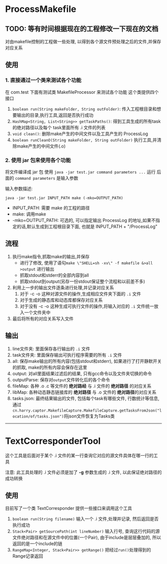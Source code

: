 # ProcessMakefile

TODO: 等有时间根据现在的工程修改一下现在的文档
---
对由makefile控制的工程做一些处理, 以得到各个源文件预处理之后的文件,并保存对应关系

## 使用

### 1. 直接通过一个类来测试各个功能

在 com.test 下面有测试类 MakefileProcessor 来测试各个功能
这个类提供四个接口

1. `boolean run(String makeFolder, String outFolder)`: 传入工程根目录和想要输出的目录,执行工具,返回是否执行成功
2. `HashMap<String, List<String>> getTaskPaths()`: 得到工具生成的所有task 的绝对路径以及每个 task里面所有 .i 文件的列表
3. `void clean()`: 删除make产生的中间文件以及工具产生的 ProcessLog
4. `boolean runCleanO(String makeFolder, String outFolder)` 执行工具,并清除make产生的中间文件(.o)


### 2. 使用 jar 包来使用各个功能

将文件编译成 jar 包 
使用 `java -jar test.jar command parameters ...` 运行
后面的 `command parameters` 是输入参数

输入参数描述:

    java -jar test.jar INPUT_PATH make (-mko=OUTPUT_PATH)

 - INPUT_PATH: 需要 make 的工程的路径
 - make: 调用make
 - -mko=OUTPUT_PATH: 可选的, 可以指定输出 ProcessLog 的地址,如果不指定的话,默认生成到工程根目录下面, 也就是 INPUT_PATH + "/ProcessLog"

## 流程

1. 执行make指令,抓取make的输出,并保存
    - 进行了修改, 使用了语句`make \"SHELL=sh -xv\" -f makefile &>all >output` 进行输出
    - 抓取stdout和stderr的全部内容到all
    - 抓取stdout到output(另存一份stdout保证整个流程和以前差不多)
2. 利用上一步的输出文件逐条进行处理,并记录对应关系
    1. 对于 -c -o 这种对源文件的操作,生成相应文件夹下面的 `.i` 文件
    3. 对于生成的静态库和动态库都保存对应关系
    2. 对于没有 -c -o 这种生成可执行文件的操作,将输入对应的 `.i` 文件统一放入一个文件夹中
3. 最后将所有的对应关系写入文件

## 输出

1. line文件夹: 里面保存各行输出的 `.i` 文件
2. task文件夹: 里面保存输出可执行程序需要的所有 `.i` 文件
3. all: 保存make输出的所有内容(包括stdout和stderr), 如果进行了打开静默开关的抓取, make的所有内容会保存在这里
4. output: 对all里面结果过滤后的结果, 只有gcc命令以及文件夹切换的命令
5. outputParse: 保存对`output`文件转化后的各个命令
6. fileMap: 各种 .o .c 等文件的 **绝对路经** 与 .i 文件的 **绝对路径** 的对应关系
7. libMap: 各种动态静态链接库的 **绝对路径** 与 .o 文件的 **绝对路径**的对应关系
8. tasks.json: 最终结果输出的文件, 包括每个task有哪些文件, 行数统计等信息, 通过`cn.harry.captor.MakefileCapture.MakefileCapture.getTasksFromJson("location/of/tasks.json")`将json文件恢复为Tasks类


---

# TextCorresponderTool

这个工具是后面对于某个 .i 文件的某一行查询它对应的源文件具体在哪一行的工具

注意: 此工具处理的 .i 文件必须是加了 **-g** 参数生成的 .i 文件, 以此保证绝对路径的成功转换

## 使用

目前写了一个类 TextCorresponder 提供一些接口来调用这个工具

1. `boolean run(String filename)` 输入一个 .i 文件,处理并记录, 然后返回是否执行成功
2. `Stack<Pair> getSourcePath(int lineNumber)` 输入行号, 查询这行代码的源文件绝对路径和在源文件中的位置(一个Pair), 由于include是层层叠加的, 所以返回的是一个include的链
3. `RangeMap<Integer, Stack<Pair>> getRange()` 把经过`run()`处理得到的Range记录返回


